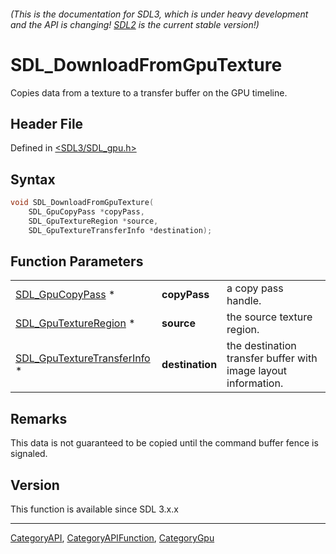 ###### (This is the documentation for SDL3, which is under heavy development and the API is changing! [SDL2](https://wiki.libsdl.org/SDL2/) is the current stable version!)
# SDL_DownloadFromGpuTexture

Copies data from a texture to a transfer buffer on the GPU timeline.

## Header File

Defined in [<SDL3/SDL_gpu.h>](https://github.com/libsdl-org/SDL/blob/main/include/SDL3/SDL_gpu.h)

## Syntax

```c
void SDL_DownloadFromGpuTexture(
    SDL_GpuCopyPass *copyPass,
    SDL_GpuTextureRegion *source,
    SDL_GpuTextureTransferInfo *destination);
```

## Function Parameters

|                                                            |                 |                                                                |
| ---------------------------------------------------------- | --------------- | -------------------------------------------------------------- |
| [SDL_GpuCopyPass](SDL_GpuCopyPass) *                       | **copyPass**    | a copy pass handle.                                            |
| [SDL_GpuTextureRegion](SDL_GpuTextureRegion) *             | **source**      | the source texture region.                                     |
| [SDL_GpuTextureTransferInfo](SDL_GpuTextureTransferInfo) * | **destination** | the destination transfer buffer with image layout information. |

## Remarks

This data is not guaranteed to be copied until the command buffer fence is
signaled.

## Version

This function is available since SDL 3.x.x

----
[CategoryAPI](CategoryAPI), [CategoryAPIFunction](CategoryAPIFunction), [CategoryGpu](CategoryGpu)


